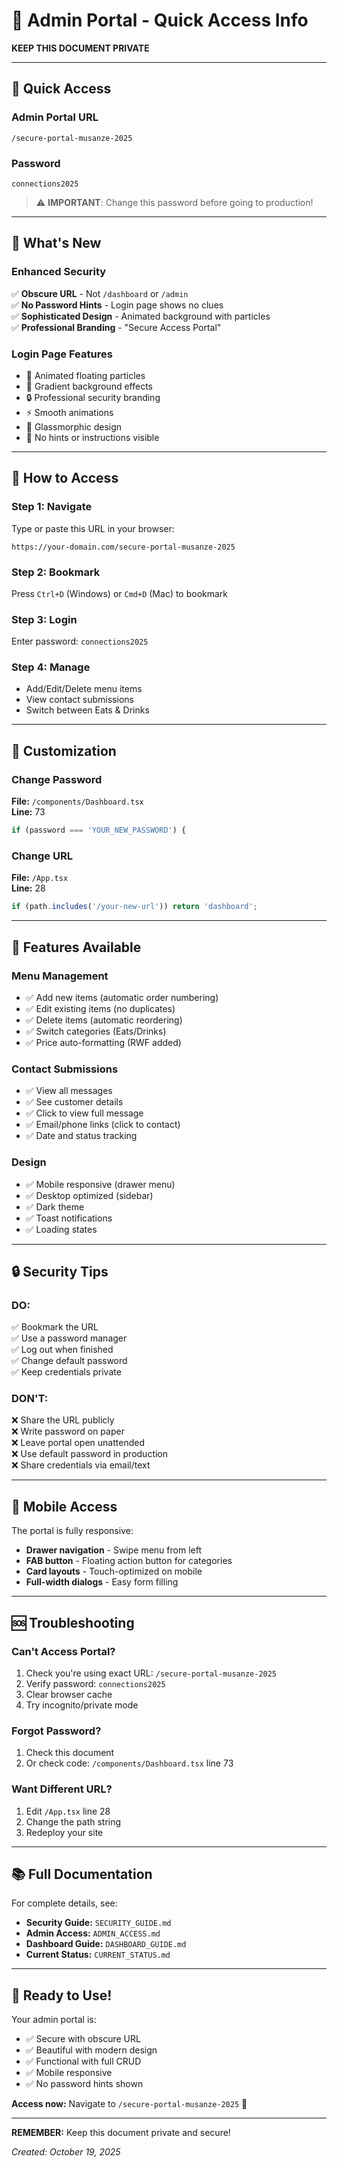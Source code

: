 # 🔐 Admin Portal - Quick Access Info

**KEEP THIS DOCUMENT PRIVATE**

---

## 🚀 Quick Access

### Admin Portal URL
```
/secure-portal-musanze-2025
```

### Password
```
connections2025
```

> ⚠️ **IMPORTANT**: Change this password before going to production!

---

## 🎨 What's New

### Enhanced Security
✅ **Obscure URL** - Not `/dashboard` or `/admin`  
✅ **No Password Hints** - Login page shows no clues  
✅ **Sophisticated Design** - Animated background with particles  
✅ **Professional Branding** - "Secure Access Portal"  

### Login Page Features
- 🌟 Animated floating particles
- 🎨 Gradient background effects
- 🔒 Professional security branding
- ⚡ Smooth animations
- 💫 Glassmorphic design
- 🎯 No hints or instructions visible

---

## 📝 How to Access

### Step 1: Navigate
Type or paste this URL in your browser:
```
https://your-domain.com/secure-portal-musanze-2025
```

### Step 2: Bookmark
Press `Ctrl+D` (Windows) or `Cmd+D` (Mac) to bookmark

### Step 3: Login
Enter password: `connections2025`

### Step 4: Manage
- Add/Edit/Delete menu items
- View contact submissions
- Switch between Eats & Drinks

---

## 🔧 Customization

### Change Password
**File:** `/components/Dashboard.tsx`  
**Line:** 73

```typescript
if (password === 'YOUR_NEW_PASSWORD') {
```

### Change URL
**File:** `/App.tsx`  
**Line:** 28

```typescript
if (path.includes('/your-new-url')) return 'dashboard';
```

---

## 🎯 Features Available

### Menu Management
- ✅ Add new items (automatic order numbering)
- ✅ Edit existing items (no duplicates)
- ✅ Delete items (automatic reordering)
- ✅ Switch categories (Eats/Drinks)
- ✅ Price auto-formatting (RWF added)

### Contact Submissions
- ✅ View all messages
- ✅ See customer details
- ✅ Click to view full message
- ✅ Email/phone links (click to contact)
- ✅ Date and status tracking

### Design
- ✅ Mobile responsive (drawer menu)
- ✅ Desktop optimized (sidebar)
- ✅ Dark theme
- ✅ Toast notifications
- ✅ Loading states

---

## 🔒 Security Tips

### DO:
✅ Bookmark the URL  
✅ Use a password manager  
✅ Log out when finished  
✅ Change default password  
✅ Keep credentials private  

### DON'T:
❌ Share the URL publicly  
❌ Write password on paper  
❌ Leave portal open unattended  
❌ Use default password in production  
❌ Share credentials via email/text  

---

## 📱 Mobile Access

The portal is fully responsive:
- **Drawer navigation** - Swipe menu from left
- **FAB button** - Floating action button for categories
- **Card layouts** - Touch-optimized on mobile
- **Full-width dialogs** - Easy form filling

---

## 🆘 Troubleshooting

### Can't Access Portal?
1. Check you're using exact URL: `/secure-portal-musanze-2025`
2. Verify password: `connections2025`
3. Clear browser cache
4. Try incognito/private mode

### Forgot Password?
1. Check this document
2. Or check code: `/components/Dashboard.tsx` line 73

### Want Different URL?
1. Edit `/App.tsx` line 28
2. Change the path string
3. Redeploy your site

---

## 📚 Full Documentation

For complete details, see:
- **Security Guide:** `SECURITY_GUIDE.md`
- **Admin Access:** `ADMIN_ACCESS.md`
- **Dashboard Guide:** `DASHBOARD_GUIDE.md`
- **Current Status:** `CURRENT_STATUS.md`

---

## 🎊 Ready to Use!

Your admin portal is:
- ✅ Secure with obscure URL
- ✅ Beautiful with modern design
- ✅ Functional with full CRUD
- ✅ Mobile responsive
- ✅ No password hints shown

**Access now:** Navigate to `/secure-portal-musanze-2025` 🚀

---

**REMEMBER:** Keep this document private and secure!

*Created: October 19, 2025*
